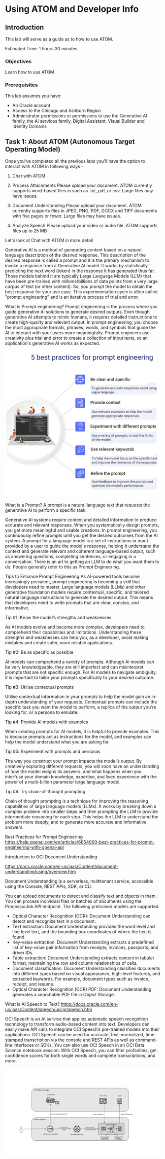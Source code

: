 # Using ATOM and Developer Info

## Introduction

This lab will serve as a guide as to how to use ATOM.

Estimated Time: 1 hours 30 minutes

### Objectives

Learn how to use ATOM

### Prerequisites

This lab assumes you have:

* An Oracle account
* Access to the Chicago and Ashburn Region
* Administrator permissions or permissions to use the Generative AI family, the AI services family, Digital Assistant, Visual Builder and Identity Domains

## Task 1: About ATOM (Autonomous Target Operating Model)

Once you've completed all the previous labs you'll have the option to interact with ATOM in following ways -

1. Chat with ATOM

2. Process Attachments
Please upload your document. ATOM currently supports word-based files in such as .txt, pdf, or csv. Large files may have issues.

3. Document Understanding
Please upload your document. ATOM currently supports files in JPEG, PNG, PDF, DOCX and TIFF documents with five pages or fewer. Large files may have issues.

4. Analyze Speech
Please upload your video or audio file. ATOM supports files up to 25 MB

Let's look at Chat with ATOM in more detail

Generative AI is a method of generating content based on a natural language description of the desired response. This description of the desired response is called a prompt and it is the primary mechanism to invoke a response from a Generative AI model.  It works by statistically predicting the next word (token) in the response it has generated thus far. Those models behind it are typically Large Language Models (LLM) that have been pre-trained with millions/billions of data points from a very large corpus of text (or other content). So, you prompt the model to obtain the best response for your use case. This experimentation cycle is often called "prompt engineering" and is an iterative process of trial and error.

What is Prompt engineering?
Prompt engineering is the process where you guide generative AI solutions to generate desired outputs. Even though generative AI attempts to mimic humans, it requires detailed instructions to create high-quality and relevant output. In prompt engineering, you choose the most appropriate formats, phrases, words, and symbols that guide the AI to interact with your users more meaningfully. Prompt engineers use creativity plus trial and error to create a collection of input texts, so an application's generative AI works as expected.

![Prompt_Engg](images/Prompt_1.png)

What is a Prompt?
A prompt is a natural language text that requests the generative AI to perform a specific task.

Generative AI systems require context and detailed information to produce accurate and relevant responses. When you systematically design prompts, you get more meaningful and usable creations. In prompt engineering, you continuously refine prompts until you get the desired outcomes from the AI system. A prompt for a language model is a set of instructions or input provided by a user to guide the model's response, helping it understand the context and generate relevant and coherent language-based output, such as answering questions, completing sentences, or engaging in a conversation. There is an art to getting an LLM to do what you want them to do. People generally refer to this as Prompt Engineering.

Tips to Enhance Prompt Engineering 
As AI-powered tools become increasingly prevalent, prompt engineering is becoming a skill that developers need to master. Large language models (LLMs) and other generative foundation models require contextual, specific, and tailored natural language instructions to generate the desired output. This means that developers need to write prompts that are clear, concise, and informative. 

Tip #1: Know the model’s strengths and weaknesses

As AI models evolve and become more complex, developers need to comprehend their capabilities and limitations. Understanding these strengths and weaknesses can help you, as a developer, avoid making mistakes and create safer, more reliable applications.

Tip #2: Be as specific as possible

AI models can comprehend a variety of prompts. Although AI models can be very knowledgeable, they are still imperfect and can misinterpret prompts that are not specific enough. For AI models to navigate ambiguity, it is important to tailor your prompts specifically to your desired outcome. 

Tip #3: Utilise contextual prompts

Utilise contextual information in your prompts to help the model gain an in-depth understanding of your requests. Contextual prompts can include the specific task you want the model to perform, a replica of the output you're looking for, or a persona to emulate.

Tip #4: Provide AI models with examples 

When creating prompts for AI models, it is helpful to provide examples. This is because prompts act as instructions for the model, and examples can help the model understand what you are asking for.

 Tip #5: Experiment with prompts and personas

The way you construct your prompt impacts the model’s output. By creatively exploring different requests, you will soon have an understanding of how the model weighs its answers, and what happens when you interfuse your domain knowledge, expertise, and lived experience with the power of a multi-billion parameter large language model. 

Tip #6: Try chain-of-thought prompting

Chain of thought prompting is a technique for improving the reasoning capabilities of large language models (LLMs). It works by breaking down a complex problem into smaller steps and then prompting the LLM to provide intermediate reasoning for each step. This helps the LLM to understand the problem more deeply, and to generate more accurate and informative answers.

Best Practices for Prompt Engineering
https://help.openai.com/en/articles/6654000-best-practices-for-prompt-engineering-with-openai-api

Introduction to OCI Document Understanding 

https://docs.oracle.com/en-us/iaas/Content/document-understanding/using/overview.htm

Document Understanding is a serverless, multitenant service, accessible using the Console, REST APIs, SDK, or CLI.

You can upload documents to detect and classify text and objects in them. You can process individual files or batches of documents using the ProcessorJob API endpoint. The following pretrained models are supported:

* Optical Character Recognition (OCR): Document Understanding can detect and recognize text in a document.
* Text extraction: Document Understanding provides the word level and line level text, and the bounding box coordinates of where the text is found.
* Key-value extraction: Document Understanding extracts a predefined list of key-value pair information from receipts, invoices, passports, and driver IDs.
* Table extraction: Document Understanding extracts content in tabular format, maintaining the row and column relationships of cells.
* Document classification: Document Understanding classifies documents into different types based on visual appearance, high-level features, and extracted keywords. For example, document types such as invoice, receipt, and resume.
* Optical Character Recognition (OCR) PDF: Document Understanding generates a searchable PDF file in Object Storage.

What is AI Speech to Text?
https://docs.oracle.com/en-us/iaas/Content/speech/using/speech.htm

OCI Speech is an AI service that applies automatic speech recognition technology to transform audio-based content into text. Developers can easily make API calls to integrate OCI Speech’s pre-trained models into their applications. OCI Speech can be used for accurate, text-normalized, time-stamped transcription via the console and REST APIs as well as command-line interfaces or SDKs. You can also use OCI Speech in an OCI Data Science notebook session. With OCI Speech, you can filter profanities, get confidence scores for both single words and complete transcriptions, and more.

![Speech](images/speech_1.png)